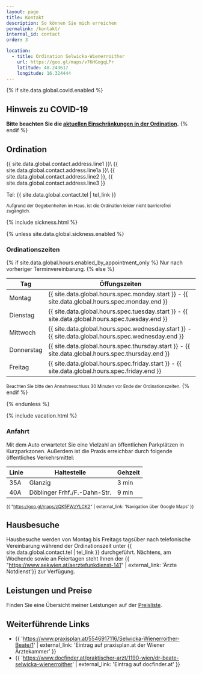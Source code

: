 ```yaml
---
layout: page
title: Kontakt
description: So können Sie mich erreichen
permalink: /kontakt/
internal_id: contact
order: 3

location:
  - title: Ordination Selwicka-Wienerroither
    url: https://goo.gl/maps/v76HGogqLPr
    latitude: 48.243617
    longitude: 16.324444
---
```


{% if site.data.global.covid.enabled %}
## Hinweis zu COVID-19
**Bitte beachten Sie die [aktuellen Einschränkungen in der Ordination](/#covid19).**
{% endif %}

## Ordination

{{ site.data.global.contact.address.line1 }}\\
{{ site.data.global.contact.address.line1a }}\\
{{ site.data.global.contact.address.line2 }}, {{ site.data.global.contact.address.line3 }}

Tel:  {{ site.data.global.contact.tel | tel_link }}

<small>Aufgrund der Gegebenheiten im Haus, ist die Ordination leider nicht
barrierefrei zugänglich.</small>

{% include sickness.html %}

{% unless site.data.global.sickness.enabled %}
### Ordinationszeiten

{% if site.data.global.hours.enabled_by_appointment_only %}
Nur nach vorheriger Terminvereinbarung.
{% else %}

| Tag        | Öffungszeiten                                                                                      |
|------------|----------------------------------------------------------------------------------------------------|
| Montag     | {{ site.data.global.hours.spec.monday.start }} - {{ site.data.global.hours.spec.monday.end }}      |
| Dienstag   | {{ site.data.global.hours.spec.tuesday.start }} - {{ site.data.global.hours.spec.tuesday.end }}    |
| Mittwoch   | {{ site.data.global.hours.spec.wednesday.start }} - {{ site.data.global.hours.spec.wednesday.end }}|
| Donnerstag | {{ site.data.global.hours.spec.thursday.start }} - {{ site.data.global.hours.spec.thursday.end }}  |
| Freitag    | {{ site.data.global.hours.spec.friday.start }} - {{ site.data.global.hours.spec.friday.end }}      |
<small>Beachten Sie bitte den Annahmeschluss 30 Minuten vor Ende der Ordinationszeiten.</small>
{% endif %}

{% endunless %}

{% include vacation.html %}

### Anfahrt

Mit dem Auto erwartetet Sie eine Vielzahl an öffentlichen Parkplätzen in Kurzparkzonen. 
Außerdem ist die Praxis erreichbar durch folgende öffentliches Verkehrsmittel:


| Linie | Haltestelle                  | Gehzeit |
|-------|------------------------------|---------|
| 35A   | Glanzig                      | 3 min   |
| 40A   | Döblinger Frhf./F.-Dahn-Str. | 9 min   |

<small>{{ "https://goo.gl/maps/zQK5FWzYLCK2" | external_link: 'Navigation über Google Maps' }}</small>

## Hausbesuche

Hausbesuche werden von Montag bis Freitags tagsüber nach telefonische Vereinbarung während der Ordinationszeit unter {{ site.data.global.contact.tel | tel_link }} durchgeführt. Nächtens, am Wochende sowie an
Feiertagen steht Ihnen der {{ "https://www.aekwien.at/aerztefunkdienst-141" | external_link: 'Ärzte Notdienst'}} zur Verfügung.

## Leistungen und Preise

Finden Sie eine Übersicht meiner Leistungen auf der <a href="{{ '/preisliste' | prepend: site.baseurl }}">Preisliste</a>.

## Weiterführende Links

* {{ 'https://www.praxisplan.at/5546917116/Selwicka-Wienerroither-Beate/1' | external_link: 'Eintrag auf praxisplan.at der Wiener Ärztekammer' }}
* {{ 'https://www.docfinder.at/praktischer-arzt/1190-wien/dr-beate-selwicka-wienerroither' | external_link: 'Eintrag auf docfinder.at' }}
